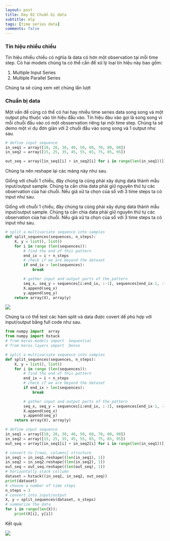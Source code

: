 ```yaml
---
layout: post
title: Day 02 Chuẩn bị data
subtitle: mlp
tags: [time series data]
comments: false
---
```


### Tín hiệu nhiều chiều


Tín hiệu nhiều chiều có nghĩa là data có hơn một observation tại mỗi time step. Có hai models chúng ta có thể cần để xử lý
loại tín hiệu này bao gồm:
1. Multiple Input Series
2. Multiple Parallel Series

Chúng ta sẽ cùng xem xét chúng lần lượt

### Chuẩn bị data

Một vấn đề cũng có thể có hai hay nhiều time series data song song và một output phụ thuộc vào tín hiệu đầu vào. Tín hiệu đàu vào gọi là song song vì mỗi chuỗi đầu vào có một obsservation riêng tại mội time step. Chúng ta sẽ demo một ví dụ đơn giản với 2 chuỗi đầu vào song song và 1 output như sau.

```python
# define input sequence
in_seq1 = array([10, 20, 30, 40, 50, 60, 70, 80, 90])
in_seq2 = array([15, 25, 35, 45, 55, 65, 75, 85, 95])

out_seq = array([in_seq1[i] + in_seq2[i] for i in range(len(in_seq1))])
```

Chúng ta nên reshape lại các mảng này như sau.

Giống với chuỗi 1 chiều, đây chúng ta cũng phải xây dựng data thành mẫu input/output sample. Chúng ta cần chia data phải giữ nguyên thứ tự các observation của hai chuỗi. Nếu giả xử ta chọn của sổ với 3 time steps ta có input như sau.

Giống với chuỗi 1 chiều, đây chúng ta cũng phải xây dựng data thành mẫu input/output sample. 
Chúng ta cần chia data phải giữ nguyên thứ tự các observation của hai chuỗi. 
Nếu giả xử ta chọn của sổ với 3 time steps ta có input như sau.


```python
# split a multivariate sequence into samples
def split_sequences(sequences, n_steps):
    X, y = list(), list()
    for i in range (len(sequences)):
        # find the end of this pattern
        end_ix = i + n_steps
        # check if we are beyond the dataset
        if end_ix > len(sequences):
            break

        # gather input and output parts of the pattern
        seq_x, seq_y = sequences[i:end_ix, :-1], sequences[end_ix-1, -1]
        X.append(seq_x)
        y.append(seq_y)
    return array(X), array(y)
```

![](https://raw.githubusercontent.com/quanap5/quanap5.github.io/master/img/mlp02_01.JPG)

Chúng ta có thể test các hàm split và data được covert dể phù hợp với input/output bằng full code như sau.

```python
from numpy import  array
from numpy import hstack
# from keras.models import  Sequential
# from keras.layers import  Dense

# split a multivariate sequence into samples
def split_sequences(sequences, n_steps):
    X, y = list(), list()
    for i in range (len(sequences)):
        # find the end of this pattern
        end_ix = i + n_steps
        # check if we are beyond the dataset
        if end_ix > len(sequences):
            break

        # gather input and output parts of the pattern
        seq_x, seq_y = sequences[i:end_ix, :-1], sequences[end_ix-1, -1]
        X.append(seq_x)
        y.append(seq_y)
    return array(X), array(y)

# define input sequence
in_seq1 = array([10, 20, 30, 40, 50, 60, 70, 80, 90])
in_seq2 = array([15, 25, 35, 45, 55, 65, 75, 85, 95])
out_seq = array([in_seq1[i] + in_seq2[i] for i in range(len(in_seq1))])

# convert to [rows, columns] structure
in_seq1 = in_seq1.reshape((len(in_seq1), 1))
in_seq2 = in_seq2.reshape((len(in_seq2), 1))
out_seq = out_seq.reshape((len(out_seq), 1))
# horizontally stack collumn
dataset = hstack((in_seq1, in_seq2, out_seq))
print(dataset)
# choose a number of time steps
n_steps = 3
# convert into input/output
X, y = split_sequences(dataset, n_steps)
# summarize the data
for i in range(len(X)):
    print(X[i], y[i])
```

Kết quả:

![](https://raw.githubusercontent.com/quanap5/quanap5.github.io/master/img/mlp02_02.JPG)

